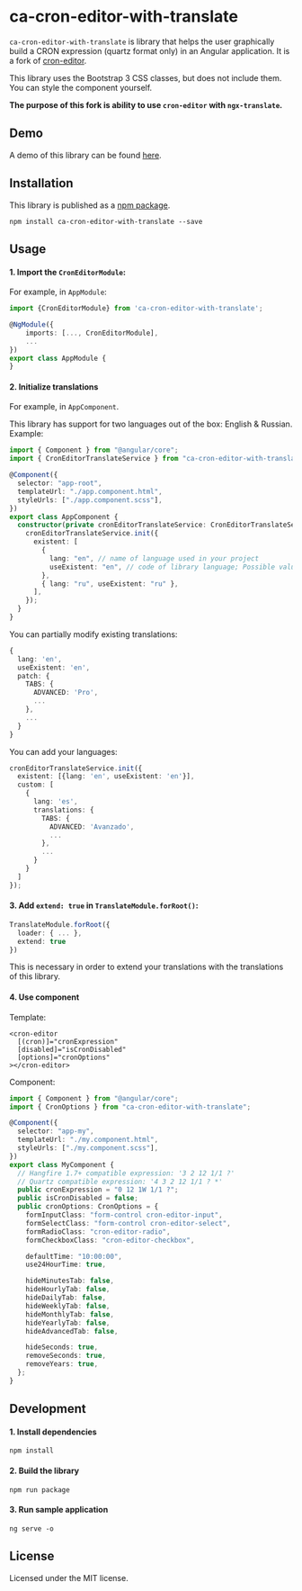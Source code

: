 # ca-cron-editor-with-translate

`ca-cron-editor-with-translate` is library that helps the user graphically build a CRON expression (quartz format only) in an Angular application.
It is a fork of [cron-editor](https://github.com/claudiuconstantin/cron-editor).

This library uses the Bootstrap 3 CSS classes, but does not include them. You can style the component yourself.

**The purpose of this fork is ability to use `cron-editor` with `ngx-translate`.**

## Demo

A demo of this library can be found [here](https://matvejril.github.io/ca-cron-editor-with-translate/).

## Installation

This library is published as a [npm package](https://www.npmjs.com/package/ca-cron-editor-with-translate).

```
npm install ca-cron-editor-with-translate --save
```

## Usage

#### 1. Import the `CronEditorModule`:

For example, in `AppModule`:

```ts
import {CronEditorModule} from 'ca-cron-editor-with-translate';

@NgModule({
    imports: [..., CronEditorModule],
    ...
})
export class AppModule {
}
```

#### 2. Initialize translations

For example, in `AppComponent`.

This library has support for two languages out of the box: English & Russian.
Example:

```ts
import { Component } from "@angular/core";
import { CronEditorTranslateService } from "ca-cron-editor-with-translate";

@Component({
  selector: "app-root",
  templateUrl: "./app.component.html",
  styleUrls: ["./app.component.scss"],
})
export class AppComponent {
  constructor(private cronEditorTranslateService: CronEditorTranslateService) {
    cronEditorTranslateService.init({
      existent: [
        {
          lang: "en", // name of language used in your project
          useExistent: "en", // code of library language; Possible values: 'en' | 'ru'
        },
        { lang: "ru", useExistent: "ru" },
      ],
    });
  }
}
```

You can partially modify existing translations:

```ts
{
  lang: 'en',
  useExistent: 'en',
  patch: {
    TABS: {
      ADVANCED: 'Pro',
      ...
    },
    ...
  }
}
```

You can add your languages:

```ts
cronEditorTranslateService.init({
  existent: [{lang: 'en', useExistent: 'en'}],
  custom: [
    {
      lang: 'es',
      translations: {
        TABS: {
          ADVANCED: 'Avanzado',
          ...
        },
        ...
      }
    }
  ]
});
```

#### 3. Add `extend: true` in `TranslateModule.forRoot()`:

```ts
TranslateModule.forRoot({
  loader: { ... },
  extend: true
})
```

This is necessary in order to extend your translations with the translations of this library.

#### 4. Use component

Template:

```angular2html
<cron-editor
  [(cron)]="cronExpression"
  [disabled]="isCronDisabled"
  [options]="cronOptions"
></cron-editor>
```

Component:

```ts
import { Component } from "@angular/core";
import { CronOptions } from "ca-cron-editor-with-translate";

@Component({
  selector: "app-my",
  templateUrl: "./my.component.html",
  styleUrls: ["./my.component.scss"],
})
export class MyComponent {
  // Hangfire 1.7+ compatible expression: '3 2 12 1/1 ?'
  // Quartz compatible expression: '4 3 2 12 1/1 ? *'
  public cronExpression = "0 12 1W 1/1 ?";
  public isCronDisabled = false;
  public cronOptions: CronOptions = {
    formInputClass: "form-control cron-editor-input",
    formSelectClass: "form-control cron-editor-select",
    formRadioClass: "cron-editor-radio",
    formCheckboxClass: "cron-editor-checkbox",

    defaultTime: "10:00:00",
    use24HourTime: true,

    hideMinutesTab: false,
    hideHourlyTab: false,
    hideDailyTab: false,
    hideWeeklyTab: false,
    hideMonthlyTab: false,
    hideYearlyTab: false,
    hideAdvancedTab: false,

    hideSeconds: true,
    removeSeconds: true,
    removeYears: true,
  };
}
```

## Development

#### 1. Install dependencies

```
npm install
```

#### 2. Build the library

```
npm run package
```

#### 3. Run sample application

```
ng serve -o
```

## License

Licensed under the MIT license.

